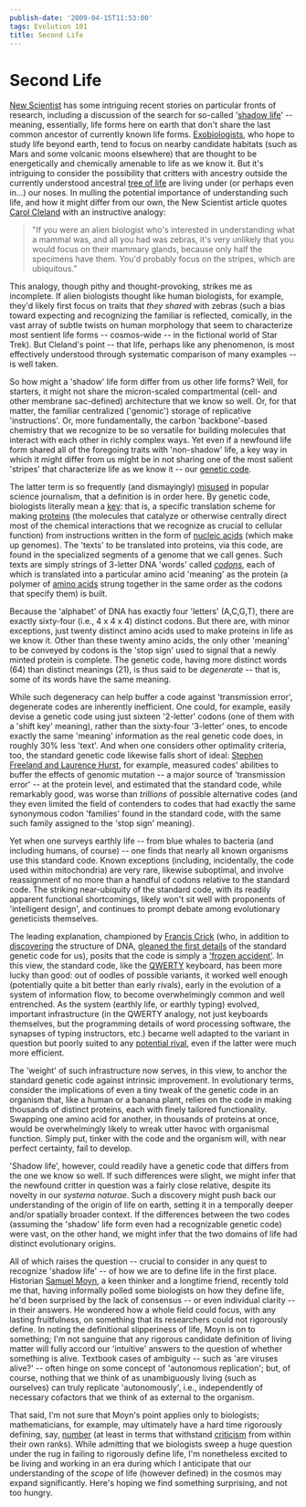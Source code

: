 ```yaml
---
publish-date: '2009-04-15T11:53:00'
tags: Evolution 101
title: Second Life
---
```


# Second Life

[New Scientist](http://www.newscientist.com/) has some intriguing recent stories on particular fronts of research, including a discussion of the search for so-called '[shadow life](http://www.newscientist.com/article/mg20126990.100-second-genesis-its-life-but-not-as-we-know-it.html)' -- meaning, essentially, life forms here on earth that don't share the last common ancestor of currently known life forms. [Exobiologists](http://exobiology.nasa.gov/), who hope to study life beyond earth, tend to focus on nearby candidate habitats (such as Mars and some volcanic moons elsewhere) that are thought to be energetically and chemically amenable to life as we know it. But it's intriguing to consider the possibility that critters with ancestry outside the currently understood ancestral [tree of life](http://www.tolweb.org/tree/) are living under (or perhaps even in...) our noses. In mulling the potential importance of understanding such life, and how it might differ from our own, the New Scientist article quotes [Carol Cleland](http://spot.colorado.edu/~cleland/) with an instructive analogy:

> "If you were an alien biologist who's interested in understanding what a mammal was, and all you had was zebras, it's very unlikely that you would focus on their mammary glands, because only half the specimens have them. You'd probably focus on the stripes, which are ubiquitous."

This analogy, though pithy and thought-provoking, strikes me as incomplete. If alien biologists thought like human biologists, for example, they'd likely first focus on traits that _they shared_ with zebras (such a bias toward expecting and recognizing the familiar is reflected, comically, in the vast array of subtle twists on human morphology that seem to characterize most sentient life forms -- cosmos-wide -- in the fictional world of Star Trek). But Cleland's point -- that life, perhaps like any phenomenon, is most effectively understood through systematic comparison of many examples -- is well taken.

So how might a 'shadow' life form differ from us other life forms? Well, for starters, it might not share the micron-scaled compartmental (cell- and other membrane sac-defined) architecture that we know so well. Or, for that matter, the familiar centralized ('genomic') storage of replicative 'instructions'. Or, more fundamentally, the carbon 'backbone'-based chemistry that we recognize to be so versatile for building molecules that interact with each other in richly complex ways. Yet even if a newfound life form shared all of the foregoing traits with 'non-shadow' life, a key way in which it might differ from us might be in not sharing one of the most salient 'stripes' that characterize life as we know it -- our [genetic code](http://en.wikipedia.org/wiki/Genetic_code).

The latter term is so frequently (and dismayingly) [misused](http://www.msnbc.msn.com/id/9136200/) in popular science journalism, that a definition is in order here. By genetic code, biologists literally mean a [key](http://en.wikipedia.org/wiki/Key_(cryptography)): that is, a specific translation scheme for making [proteins](http://en.wikipedia.org/wiki/Protein) (the molecules that catalyze or otherwise centrally direct most of the chemical interactions that we recognize as crucial to cellular function) from instructions written in the form of [nucleic acids](http://en.wikipedia.org/wiki/Nucleic_acid) (which make up genomes). The 'texts' to be translated into proteins, via this code, are found in the specialized segments of a genome that we call genes. Such texts are simply strings of 3-letter DNA 'words' called [_codons_](http://en.wikipedia.org/wiki/Codon), each of which is translated into a particular amino acid 'meaning' as the protein (a polymer of [amino acids](http://en.wikipedia.org/wiki/List_of_standard_amino_acids) strung together in the same order as the codons that specify them) is built.

Because the 'alphabet' of DNA has exactly four 'letters' (A,C,G,T), there are exactly sixty-four (i.e., 4 x 4 x 4) distinct codons. But there are, with minor exceptions, just twenty distinct amino acids used to make proteins in life as we know it. Other than these twenty amino acids, the only other 'meaning' to be conveyed by codons is the 'stop sign' used to signal that a newly minted protein is complete. The genetic code, having more distinct words (64) than distinct meanings (21), is thus said to be _degenerate_ -- that is, some of its words have the same meaning.

While such degeneracy can help buffer a code against 'transmission error', degenerate codes are inherently inefficient. One could, for example, easily devise a genetic code using just sixteen '2-letter' codons (one of them with a 'shift key' meaning), rather than the sixty-four '3-letter' ones, to encode exactly the same 'meaning' information as the real genetic code does, in roughly 30% less 'text'. And when one considers other optimality criteria, too, the standard genetic code likewise falls short of ideal: [Stephen Freeland and Laurence Hurst](http://www.springerlink.com/content/gc2uarjxfl6307vp/), for example, measured codes' abilities to buffer the effects of genomic mutation -- a major source of 'transmission error' -- at the protein level, and estimated that the standard code, while remarkably good, was worse than _trillions_ of possible alternative codes (and they even limited the field of contenders to codes that had exactly the same synonymous codon 'families' found in the standard code, with the same such family assigned to the 'stop sign' meaning).

Yet when one surveys earthly life -- from blue whales to bacteria (and including humans, of course) -- one finds that nearly all known organisms use this standard code. Known exceptions (including, incidentally, the code used within mitochondria) are very rare, likewise suboptimal, and involve reassignment of no more than a handful of codons relative to the standard code. The striking near-ubiquity of the standard code, with its readily apparent functional shortcomings, likely won't sit well with proponents of 'intelligent design', and continues to prompt debate among evolutionary geneticists themselves.

The leading explanation, championed by [Francis Crick](http://en.wikipedia.org/wiki/Francis_Crick) (who, in addition to [discovering](http://www.ncbi.nlm.nih.gov/pubmed/13054692) the structure of DNA, [gleaned the first details](http://www.ncbi.nlm.nih.gov/pubmed/13882203) of the standard genetic code for us), posits that the code is simply a ['frozen accident'](http://www.ncbi.nlm.nih.gov/pubmed/4887876). In this view, the standard code, like the [QWERTY](http://en.wikipedia.org/wiki/Qwerty_keyboard) keyboard, has been more lucky than good: out of oodles of possible variants, it worked well enough (potentially quite a bit better than early rivals), early in the evolution of a system of information flow, to become overwhelmingly common and well entrenched. As the system (earthly life, or earthly typing) evolved, important infrastructure (in the QWERTY analogy, not just keyboards themselves, but the programming details of word processing software, the synapses of typing instructors, etc.) became well adapted to the variant in question but poorly suited to any [potential rival](http://colemak.com/Compare), even if the latter were much more efficient.

The 'weight' of such infrastructure now serves, in this view, to anchor the standard genetic code against intrinsic improvement. In evolutionary terms, consider the implications of even a tiny tweak of the genetic code in an organism that, like a human or a banana plant, relies on the code in making thousands of distinct proteins, each with finely tailored functionality. Swapping one amino acid for another, in thousands of proteins at once, would be overwhelmingly likely to wreak utter havoc with organismal function. Simply put, tinker with the code and the organism will, with near perfect certainty, fail to develop.

'Shadow life', however, could readily have a genetic code that differs from the one we know so well. If such differences were slight, we might infer that the newfound critter in question was a fairly close relative, despite its novelty in our _systema naturae_. Such a discovery might push back our understanding of the origin of life on earth, setting it in a temporally deeper and/or spatially broader context. If the differences between the two codes (assuming the 'shadow' life form even had a recognizable genetic code) were vast, on the other hand, we might infer that the two domains of life had distinct evolutionary origins.

All of which raises the question -- crucial to consider in any quest to recognize 'shadow life' -- of how we are to define life in the first place. Historian [Samuel Moyn](http://www.columbia.edu/cu/history/fac-bios/Moyn/faculty.html), a keen thinker and a longtime friend, recently told me that, having informally polled some biologists on how they define life, he'd been surprised by the lack of consensus -- or even individual clarity -- in their answers. He wondered how a whole field could focus, with any lasting fruitfulness, on something that its researchers could not rigorously define. In noting the definitional slipperiness of life, Moyn is on to something; I'm not sanguine that any rigorous candidate definition of living matter will fully accord our 'intuitive' answers to the question of whether something is alive. Textbook cases of ambiguity -- such as 'are viruses alive?' -- often hinge on some concept of 'autonomous replication'; but, of course, nothing that we think of as unambiguously living (such as ourselves) can truly replicate 'autonomously', i.e., independently of necessary cofactors that we think of as external to the organism.

That said, I'm not sure that Moyn's point applies only to biologists; mathematicians, for example, may ultimately have a hard time rigorously defining, say, [number](http://mathworld.wolfram.com/Number.html) (at least in terms that withstand [criticism](http://en.wikipedia.org/wiki/G%C3%B6del%27s_incompleteness_theorems) from within their own ranks). While admitting that we biologists sweep a huge question under the rug in failing to rigorously define life, I'm nonetheless excited to be living and working in an era during which I anticipate that our understanding of the _scope_ of life (however defined) in the cosmos may expand significantly. Here's hoping we find something surprising, and not too hungry.
